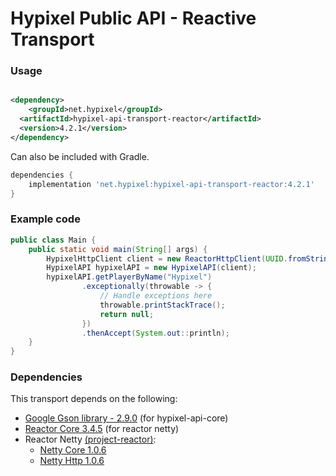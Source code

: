 Hypixel Public API - Reactive Transport
======

### Usage

```xml

<dependency>
    <groupId>net.hypixel</groupId>
  <artifactId>hypixel-api-transport-reactor</artifactId>
  <version>4.2.1</version>
</dependency>
```

Can also be included with Gradle.

```gradle
dependencies {
    implementation 'net.hypixel:hypixel-api-transport-reactor:4.2.1'
}
```

### Example code

```java
public class Main {
    public static void main(String[] args) {
        HypixelHttpClient client = new ReactorHttpClient(UUID.fromString("your-api-key-here"));
        HypixelAPI hypixelAPI = new HypixelAPI(client);
        hypixelAPI.getPlayerByName("Hypixel")
                .exceptionally(throwable -> {
                    // Handle exceptions here
                    throwable.printStackTrace();
                    return null;
                })
                .thenAccept(System.out::println);
    }
}
```

### Dependencies

This transport depends on the following:

* [Google Gson library - 2.9.0](https://mvnrepository.com/artifact/com.google.code.gson/gson) (for hypixel-api-core)
* [Reactor Core 3.4.5](https://mvnrepository.com/artifact/io.projectreactor/reactor-core) (for reactor netty)
* Reactor Netty [(project-reactor)](https://projectreactor.io/docs):
    * [Netty Core 1.0.6](https://mvnrepository.com/artifact/io.projectreactor.netty/reactor-netty-core)
    * [Netty Http 1.0.6](https://mvnrepository.com/artifact/io.projectreactor.netty/reactor-netty-http)